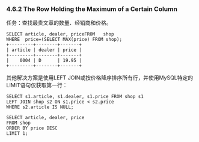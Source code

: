 ### 4.6.2 The Row Holding the Maximum of a Certain Column

任务：查找最贵文章的数量、经销商和价格。

```
SELECT article, dealer, priceFROM   shop
WHERE  price=(SELECT MAX(price) FROM shop);
+---------+--------+-------+
| article | dealer | price |
+---------+--------+-------+
|    0004 | D      | 19.95 |
+---------+--------+-------+
```

其他解决方案是使用LEFT JOIN或按价格降序排序所有行，并使用MySQL特定的LIMIT语句仅获取第一行：

```
SELECT s1.article, s1.dealer, s1.price FROM shop s1
LEFT JOIN shop s2 ON s1.price < s2.price
WHERE s2.article IS NULL;

SELECT article, dealer, price
FROM shop
ORDER BY price DESC
LIMIT 1;
```



